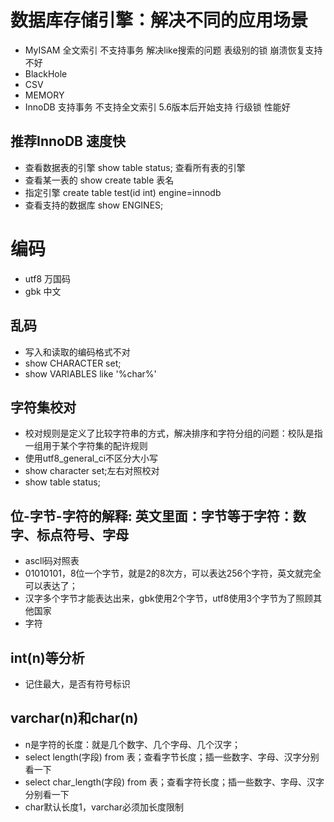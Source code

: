 # 数据库存储引擎：解决不同的应用场景
- MyISAM 全文索引 不支持事务 解决like搜索的问题 表级别的锁 崩溃恢复支持不好
- BlackHole
- CSV
- MEMORY
- InnoDB 支持事务 不支持全文索引 5.6版本后开始支持 行级锁 性能好
## 推荐InnoDB 速度快
- 查看数据表的引擎
show table status; 查看所有表的引擎
- 查看某一表的
show create table 表名
- 指定引擎
create table test(id int) engine=innodb
- 查看支持的数据库
show ENGINES;

# 编码
- utf8 万国码
- gbk 中文

## 乱码
- 写入和读取的编码格式不对
- show CHARACTER set;
- show VARIABLES like '%char%'

## 字符集校对
- 校对规则是定义了比较字符串的方式，解决排序和字符分组的问题：校队是指一组用于某个字符集的配许规则
- 使用utf8_general_ci不区分大小写
- show character set;左右对照校对
- show table status;

## 位-字节-字符的解释: 英文里面：字节等于字符：数字、标点符号、字母
- ascll码对照表
- 01010101，8位一个字节，就是2的8次方，可以表达256个字符，英文就完全可以表达了； 
- 汉字多个字节才能表达出来，gbk使用2个字节，utf8使用3个字节为了照顾其他国家
- 字符

## int(n)等分析
- 记住最大，是否有符号标识

## varchar(n)和char(n)
- n是字符的长度：就是几个数字、几个字母、几个汉字；
- select length(字段) from 表；查看字节长度；插一些数字、字母、汉字分别看一下 
- select char_length(字段) from 表；查看字符长度；插一些数字、字母、汉字分别看一下 
- char默认长度1，varchar必须加长度限制


















